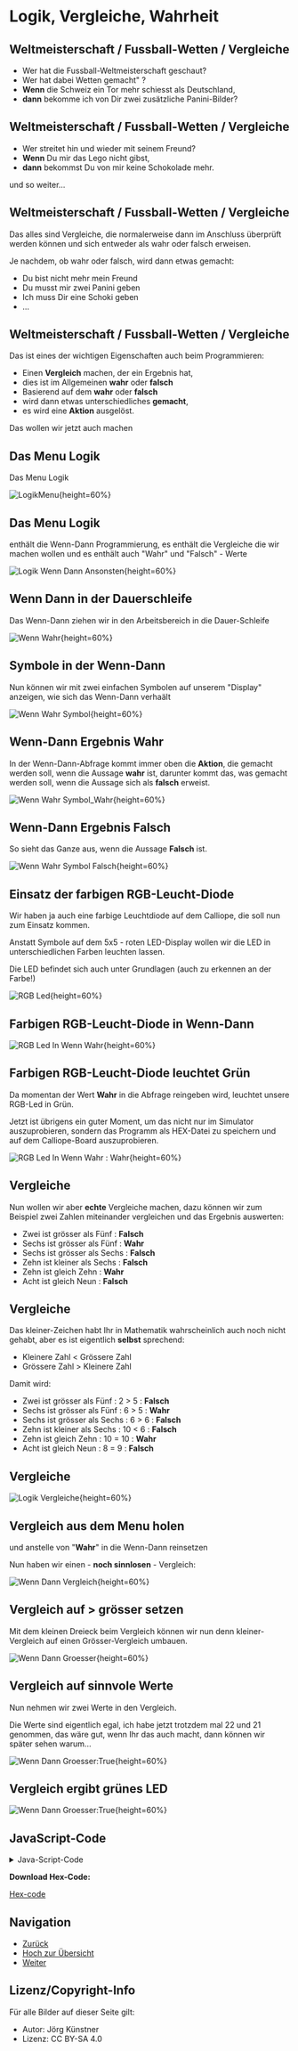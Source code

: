 # Logik, Vergleiche, Wahrheit


## Weltmeisterschaft / Fussball-Wetten / Vergleiche


* Wer hat die Fussball-Weltmeisterschaft geschaut?   
* Wer hat dabei Wetten gemacht" ?  
* **Wenn** die Schweiz ein Tor mehr schiesst als Deutschland, 
* **dann** bekomme ich von Dir zwei zusätzliche Panini-Bilder?  

## Weltmeisterschaft / Fussball-Wetten / Vergleiche

* Wer streitet hin und wieder mit seinem Freund?  
* **Wenn** Du mir das Lego nicht gibst, 
* **dann** bekommst Du von mir keine Schokolade mehr.   

und so weiter...

## Weltmeisterschaft / Fussball-Wetten / Vergleiche

Das alles sind Vergleiche, die normalerweise dann im Anschluss überprüft werden können und sich entweder als wahr oder falsch erweisen.

Je nachdem, ob wahr oder falsch, wird dann etwas gemacht:

* Du bist nicht mehr mein Freund
* Du musst mir zwei Panini geben
* Ich muss Dir eine Schoki geben
* ...

## Weltmeisterschaft / Fussball-Wetten / Vergleiche

Das ist eines der wichtigen Eigenschaften auch beim Programmieren:

* Einen **Vergleich** machen, der ein Ergebnis hat, 
* dies ist im Allgemeinen **wahr** oder **falsch**
* Basierend auf dem __wahr__ oder __falsch__ 
* wird dann etwas unterschiedliches __gemacht__, 
* es wird eine __Aktion__ ausgelöst.

Das wollen wir jetzt auch machen


## Das Menu Logik

Das Menu Logik 

![LogikMenu](./pics/02_LogikMenu.png){height=60%}


## Das Menu Logik

enthält die Wenn-Dann Programmierung, es enthält die Vergleiche die wir machen wollen und es enthält auch "Wahr" und "Falsch" - Werte 

![Logik Wenn Dann Ansonsten](./pics/04_LogikWennDannAnsonsten.png){height=60%}

## Wenn Dann in der Dauerschleife

Das Wenn-Dann ziehen wir in den Arbeitsbereich in die Dauer-Schleife


![Wenn Wahr](./pics/05_WennWahr.png){height=60%}


## Symbole in der Wenn-Dann

Nun können wir mit zwei einfachen Symbolen auf unserem "Display" anzeigen, wie sich das Wenn-Dann verhaält

![Wenn Wahr Symbol](./pics/06_WennWahrSymbol.png){height=60%}

## Wenn-Dann Ergebnis Wahr

In der Wenn-Dann-Abfrage kommt immer oben die __Aktion__, die gemacht werden soll, wenn die Aussage __wahr__ ist, darunter kommt das, was gemacht werden soll, wenn die Aussage sich als __falsch__ erweist.

![Wenn Wahr Symbol_Wahr](./pics/07_WennWahrSymbol_Wahr.png){height=60%}

## Wenn-Dann Ergebnis Falsch

So sieht das Ganze aus, wenn die Aussage __Falsch__ ist.

![Wenn Wahr Symbol Falsch](./pics/08_WennWahrSymbol_Falsch.png){height=60%}

## Einsatz der farbigen RGB-Leucht-Diode

Wir haben ja auch eine farbige Leuchtdiode auf dem Calliope, die soll nun zum Einsatz kommen. 

Anstatt Symbole auf dem 5x5 - roten LED-Display wollen wir die LED in unterschiedlichen Farben leuchten lassen.

Die LED befindet sich auch unter Grundlagen (auch zu erkennen an der Farbe!)
 

![RGB Led](./pics/09_RGB_Led.png){height=60%}

## Farbigen RGB-Leucht-Diode in Wenn-Dann


![RGB Led In Wenn Wahr](./pics/10_RGB_Led_In_WennWahr.png){height=60%}

## Farbigen RGB-Leucht-Diode leuchtet Grün

Da momentan der Wert __Wahr__ in die Abfrage reingeben wird, leuchtet unsere RGB-Led in Grün.

Jetzt ist übrigens ein guter Moment, um das nicht nur im Simulator auszuprobieren, sondern das Programm als HEX-Datei zu speichern und auf dem Calliope-Board auszuprobieren. 

![RGB Led In Wenn Wahr : Wahr](./pics/11_RGB_Led_In_WennWahr_Wahr.png){height=60%}


## Vergleiche 

Nun wollen wir aber __echte__ Vergleiche machen, dazu können wir zum Beispiel zwei Zahlen miteinander vergleichen und das Ergebnis auswerten:

* Zwei ist grösser als Fünf : __Falsch__
* Sechs ist grösser als Fünf : __Wahr__
* Sechs ist grösser als Sechs : __Falsch__
* Zehn ist kleiner als Sechs : __Falsch__
* Zehn ist gleich Zehn : __Wahr__
* Acht ist gleich Neun : __Falsch__


## Vergleiche 

Das kleiner-Zeichen habt Ihr in Mathematik wahrscheinlich auch noch nicht gehabt, aber es ist eigentlich __selbst__ sprechend:

* Kleinere Zahl < Grössere Zahl
* Grössere Zahl > Kleinere Zahl

Damit wird:

* Zwei ist grösser als Fünf : 2 > 5 :  __Falsch__
* Sechs ist grösser als Fünf : 6 > 5 : __Wahr__
* Sechs ist grösser als Sechs : 6 > 6 : __Falsch__
* Zehn ist kleiner als Sechs : 10 < 6 : __Falsch__
* Zehn ist gleich Zehn : 10 = 10 : __Wahr__
* Acht ist gleich Neun : 8 = 9 : __Falsch__
 

## Vergleiche 

![Logik Vergleiche](./pics/12_Logik_Vergleiche.png){height=60%}

## Vergleich aus dem Menu holen

und anstelle von "__Wahr__" in die Wenn-Dann reinsetzen

Nun haben wir einen - __noch sinnlosen__ - Vergleich:


![Wenn Dann Vergleich](./pics/13_WennDann_Vergleich.png){height=60%}


## Vergleich auf > grösser setzen

Mit dem kleinen Dreieck beim Vergleich können wir nun denn kleiner-Vergleich auf einen Grösser-Vergleich umbauen.


![Wenn Dann Groesser](./pics/14_WennDann_Groesser.png){height=60%}

## Vergleich auf sinnvole Werte

Nun nehmen wir zwei Werte in den Vergleich.

Die Werte sind eigentlich egal, ich habe jetzt trotzdem mal 22 und 21 genommen, das wäre gut, wenn Ihr das auch macht, dann können wir später sehen warum...


![Wenn Dann Groesser:True](./pics/15_WennDann_Groesser_True.png){height=60%}

## Vergleich ergibt grünes LED


![Wenn Dann Groesser:True](./pics/16_WennDann_Groesser_True.png){height=60%}



## JavaScript-Code

<details>
 <summary>Java-Script-Code</summary>

```js
basic.forever(() => {
    if (22 > 21) {
        basic.setLedColor(Colors.Green)
    } else {
        basic.setLedColor(Colors.Red)
    }
})

```
</details>

__Download Hex-Code:__

[Hex-code](code/mini-Wenn_Dann_RGB_Gruen.hex)


## Navigation


* [Zurück](../04_01_Auffrischen/index.html)  
* [Hoch zur Übersicht](../index.html)  
* [Weiter](../04_03_TemperaturSensor/index.html)  



## Lizenz/Copyright-Info
Für alle Bilder auf dieser Seite gilt:

*  Autor: Jörg Künstner
* Lizenz: CC BY-SA 4.0

